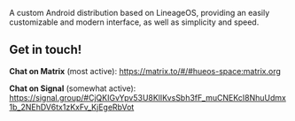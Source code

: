 A custom Android distribution based on LineageOS, providing an easily customizable and modern interface, as well as simplicity and speed.

## Get in touch!

**Chat on Matrix** (most active): https://matrix.to/#/#hueos-space:matrix.org

**Chat on Signal** (somewhat active): https://signal.group/#CjQKIGvYpv53U8KlIKvsSbh3fF_muCNEKcI8NhuUdmx1b_2NEhDV6tx1zKxFv_KjEgeRbVot
